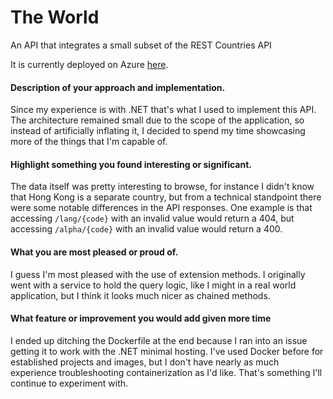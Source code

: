 # The World
An API that integrates a small subset of the REST Countries API

It is currently deployed on Azure [here](https://thisdotmartintest.azurewebsites.net/swagger).

#### Description of your approach and implementation.
Since my experience is with .NET that's what I used to implement this API. The architecture remained small due to the scope of the application, so instead of artificially inflating it, I decided to spend my time showcasing more of the things that I'm capable of.
#### Highlight something you found interesting or significant.
The data itself was pretty interesting to browse, for instance I didn't know that Hong Kong is a separate country, but from a technical standpoint there were some notable differences in the API responses. One example is that accessing `/lang/{code}` with an invalid value would return a 404, but accessing `/alpha/{code}` with an invalid value would return a 400.
#### What you are most pleased or proud of.
I guess I'm most pleased with the use of extension methods. I originally went with a service to hold the query logic, like I might in a real world application, but I think it looks much nicer as chained methods.
#### What feature or improvement you would add given more time
I ended up ditching the Dockerfile at the end because I ran into an issue getting it to work with the .NET minimal hosting. I've used Docker before for established projects and images, but I don't have nearly as much experience troubleshooting containerization as I'd like. That's something I'll continue to experiment with.